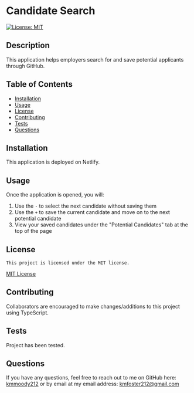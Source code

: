 # Candidate Search

[![License: MIT](https://img.shields.io/badge/License-MIT-yellow.svg)](https://opensource.org/licenses/MIT)

## Description

This application helps employers search for and save potential applicants through GitHub.

## Table of Contents

- [Installation](#installation)
- [Usage](#usage)
- [License](#license)
- [Contributing](#contributing)
- [Tests](#tests)
- [Questions](#Questions)

## Installation

This application is deployed on Netlify.

## Usage

Once the application is opened, you will:

1. Use the `-` to select the next candidate without saving them
2. Use the `+` to save the current candidate and move on to the next potential candidate
3. View your saved candidates under the "Potential Candidates" tab at the top of the page

## License

    This project is licensed under the MIT license.

[MIT License](https://opensource.org/licenses/MIT)

## Contributing

Collaborators are encouraged to make changes/additions to this project using TypeScript.

## Tests

Project has been tested.

## Questions

If you have any questions, feel free to reach out to me on GitHub here: [kmmoody212](github.com/kmmoody212) or by email at my email address: kmfoster212@gmail.com
